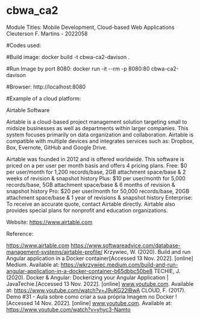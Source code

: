 # cbwa_ca2

Module Titles: Mobile Development, Cloud-based Web Applications
Cleuterson F. Martins - 2022058


#Codes used:

#Build image:
docker build -t cbwa-ca2-davison .

#Run Image by port 8080:
docker run -it --rm -p 8080:80 cbwa-ca2-davison

#Browser: 
http://localhost:8080

#Example of a cloud platform:

Airtable Software

Airtable is a cloud-based project management solution targeting small to midsize businesses as well as departments within larger companies.
This system focuses primarily on data organization and collaboration.
Airtable is compatible with multiple devices and integrates services such as:
Dropbox, Box, Evernote, GitHub and Google Drive. 

Airtable was founded in 2012 and is offered worldwide. This software is priced on a per user per month basis and offers 4 pricing plans. 
Free: $0 per user/month for 1,200 records/base, 2GB attachment space/base & 2 weeks of revision & snapshot history 
Plus: $10 per user/month for 5,000 records/base, 5GB attachment space/base & 6 months of revision & snapshot history 
Pro: $20 per user/month for 50,000 records/base, 20GB attachment space/base & 1 year of revisions & snapshot history 
Enterprise: To receive an accurate quote, contact Airtable directly. 
Airtable also provides special plans for nonprofit and education organizations.

Website: https://www.airtable.com

Reference:

https://www.airtable.com
https://www.softwareadvice.com/database-management-systems/airtable-profile/
Krzywiec, W. (2020). Build and run Angular application in a Docker container[Accessed 13 Nov. 2022].
[online] Medium. Available at: https://wkrzywiec.medium.com/build-and-run-angular-application-in-a-docker-container-b65dbbc50be8
TECHIE, J. (2020). Docker & Angular: Dockerizing your Angular Application | JavaTechie.[Accessed 13 Nov. 2022].
[online] www.youtube.com. Available at: https://www.youtube.com/watch?v=J9uKG22lBwA
CLOUD, F. (2017). Demo #31 - Aula sobre como criar a sua própria Imagem no Docker ! [Accessed 14 Nov. 2022].
[online] www.youtube.com. Available at: https://www.youtube.com/watch?v=yhyc3-Namto 

